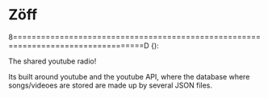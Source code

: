 Zöff
====
8==================================================================================D {):

The shared youtube radio!

Its built around youtube and the youtube API, where the database where songs/videoes are stored are made up by several JSON files.


